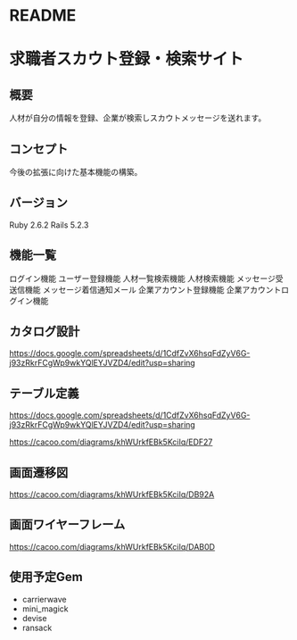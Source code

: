 # README
# 求職者スカウト登録・検索サイト

## 概要
人材が自分の情報を登録、企業が検索しスカウトメッセージを送れます。

## コンセプト
今後の拡張に向けた基本機能の構築。

## バージョン
Ruby 2.6.2 Rails 5.2.3

## 機能一覧
 ログイン機能
 ユーザー登録機能
 人材一覧検索機能
 人材検索機能
 メッセージ受送信機能
 メッセージ着信通知メール
 企業アカウント登録機能
 企業アカウントログイン機能
 
## カタログ設計
https://docs.google.com/spreadsheets/d/1CdfZvX6hsqFdZyV6G-j93zRkrFCgWp9wkYQlEYJVZD4/edit?usp=sharing

## テーブル定義
https://docs.google.com/spreadsheets/d/1CdfZvX6hsqFdZyV6G-j93zRkrFCgWp9wkYQlEYJVZD4/edit?usp=sharing

https://cacoo.com/diagrams/khWUrkfEBk5KciIq/EDF27

## 画面遷移図
https://cacoo.com/diagrams/khWUrkfEBk5KciIq/DB92A

## 画面ワイヤーフレーム
https://cacoo.com/diagrams/khWUrkfEBk5KciIq/DAB0D

## 使用予定Gem
* carrierwave
* mini_magick
* devise
* ransack
